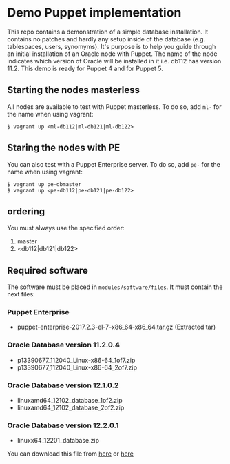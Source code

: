 # Demo Puppet implementation

This repo contains a demonstration of a simple database installation. It contains no patches and hardly any setup inside of the database (e.g. tablespaces, users, synomyms). It's purpose is to help you guide through an initial installation of an Oracle node with Puppet.
The name of the node indicates which version of Oracle will be installed in it i.e. db112 has version 11.2. This demo is ready for Puppet 4 and for Puppet 5.

## Starting the nodes masterless

All nodes are available to test with Puppet masterless. To do so, add `ml-` for the name when using vagrant:

```
$ vagrant up <ml-db112|ml-db121|ml-db122>
```

## Staring the nodes with PE

You can also test with a Puppet Enterprise server. To do so, add `pe-` for the name when using vagrant:

```
$ vagrant up pe-dbmaster
$ vagrant up <pe-db112|pe-db121|pe-db122>
```

## ordering

You must always use the specified order:

1. master
2. <db112|db121|db122>

## Required software

The software must be placed in `modules/software/files`. It must contain the next files:

### Puppet Enterprise
- puppet-enterprise-2017.2.3-el-7-x86_64-x86_64.tar.gz (Extracted tar)

### Oracle Database version 11.2.0.4
- p13390677_112040_Linux-x86-64_1of7.zip
- p13390677_112040_Linux-x86-64_2of7.zip

### Oracle Database version 12.1.0.2
- linuxamd64_12102_database_1of2.zip
- linuxamd64_12102_database_2of2.zip

### Oracle Database version 12.2.0.1
- linuxx64_12201_database.zip

You can download this file from
[here](http://support.oracle.com)
or
[here](http://www.oracle.com/technetwork/database/enterprise-edition/downloads/oracle12c-linux-12201-3608234.html)
